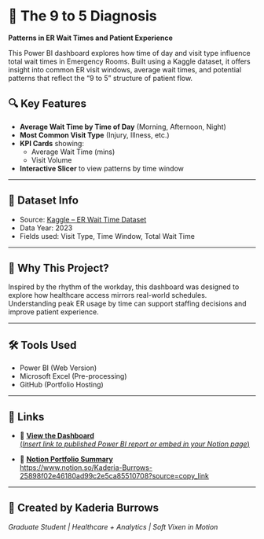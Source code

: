 # 🏥 The 9 to 5 Diagnosis  
**Patterns in ER Wait Times and Patient Experience**

This Power BI dashboard explores how time of day and visit type influence total wait times in Emergency Rooms. Built using a Kaggle dataset, it offers insight into common ER visit windows, average wait times, and potential patterns that reflect the “9 to 5” structure of patient flow.


## 🔍 Key Features

- **Average Wait Time by Time of Day** (Morning, Afternoon, Night)
- **Most Common Visit Type** (Injury, Illness, etc.)
- **KPI Cards** showing:
  - Average Wait Time (mins)
  - Visit Volume
- **Interactive Slicer** to view patterns by time window

---

## 📁 Dataset Info

- Source: [Kaggle – ER Wait Time Dataset](https://www.kaggle.com/datasets/rivalytics/er-wait-time/data)
- Data Year: 2023
- Fields used: Visit Type, Time Window, Total Wait Time

---

## 🧠 Why This Project?

Inspired by the rhythm of the workday, this dashboard was designed to explore how healthcare access mirrors real-world schedules. Understanding peak ER usage by time can support staffing decisions and improve patient experience.

---

## 🛠 Tools Used

- Power BI (Web Version)
- Microsoft Excel (Pre-processing)
- GitHub (Portfolio Hosting)

---

## 📎 Links

- 🔗 **[View the Dashboard](#)**  
[(*Insert link to published Power BI report or embed in your Notion page*)
](https://app.powerbi.com/view?r=eyJrIjoiYjlmYjU3N2MtMmY4Yy00OGI3LWE1NjYtMjE0MTc4ODlkYTAxIiwidCI6ImFjNzllNWE4LWUwZTQtNDM0Yi1hMjkyLTJjODliNWMyODM2NiIsImMiOjF9&embedImagePlaceholder=true)

- 🔗 **[Notion Portfolio Summary](#)**  
https://www.notion.so/Kaderia-Burrows-25898f02e46180ad99c2e5ca85510708?source=copy_link
---



## 👤 Created by Kaderia Burrows  
*Graduate Student | Healthcare + Analytics | Soft Vixen in Motion*
